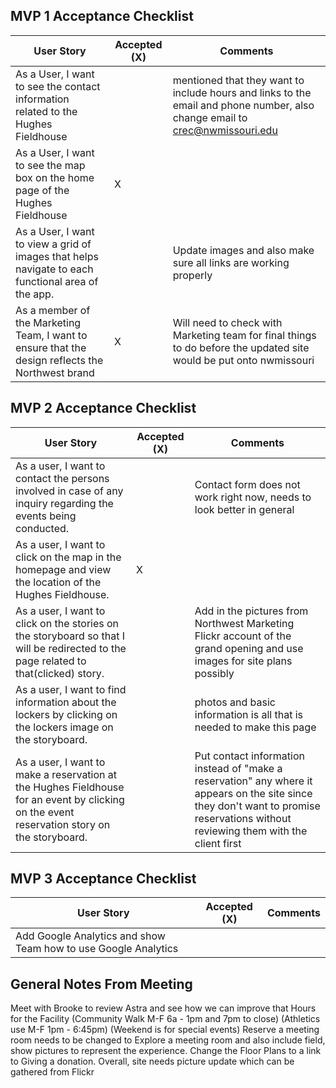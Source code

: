 ## MVP 1 Acceptance Checklist

| User Story  | Accepted (X)  | Comments  |
|---|---|---|
| As a User, I want to see the contact information related to the Hughes Fieldhouse  |   | mentioned that they want to include hours and links to the email and phone number, also change email to crec@nwmissouri.edu  |
| As a User, I want to see the map box on the home page of the Hughes Fieldhouse |  X |   |
| As a User, I want to view a grid of images that helps navigate to each functional area of the app.  |   |  Update images and also make sure all links are working properly |
| As a member of the Marketing Team, I want to ensure that the design reflects the Northwest brand  | X  |  Will need to check with Marketing team for final things to do before the updated site would be put onto nwmissouri |

## MVP 2 Acceptance Checklist

| User Story  | Accepted (X)  | Comments  |
|---|---|---|
| As a user, I want to contact the persons involved in case of any inquiry regarding the events being conducted.  |   |  Contact form does not work right now, needs to look better in general |
| As a user, I want to click on the map in the homepage and view the location of the Hughes Fieldhouse. |  X |   |
| As a user, I want to click on the stories on the storyboard so that I will be redirected to the page related to that(clicked) story.   |   |  Add in the pictures from Northwest Marketing Flickr account of the grand opening and use images for site plans possibly |
| As a user, I want to find information about the lockers by clicking on the lockers image on the storyboard. |   |  photos and basic information is all that is needed to make this page |
| As a user, I want to make a reservation at the Hughes Fieldhouse for an event by clicking on the event reservation story on the storyboard.  |   | Put contact information instead of "make a reservation" any where it appears on the site since they don't want to promise reservations without reviewing them with the client first  |

## MVP 3 Acceptance Checklist

| User Story  | Accepted (X)  | Comments  |
|---|---|---|
| Add Google Analytics and show Team how to use Google Analytics  |   |   |

## General Notes From Meeting
Meet with Brooke to review Astra and see how we can improve that 
Hours for the Facility (Community Walk M-F 6a - 1pm and 7pm to close) (Athletics use M-F 1pm - 6:45pm) (Weekend is for special events)
Reserve a meeting room needs to be changed to Explore a meeting room and also include field, show pictures to represent the experience.
Change the Floor Plans to a link to Giving a donation.
Overall, site needs picture update which can be gathered from Flickr

